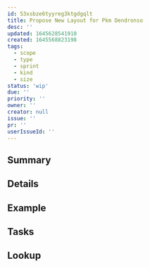 ```yaml
---
id: 53xsbze6tyyreg3ktgdgqlt
title: Propose New Layout for Pkm Dendronso
desc: ''
updated: 1645628541910
created: 1645568823198
tags:
  - scope
  - type
  - sprint
  - kind
  - size
status: 'wip'
due: ''
priority: ''
owner: ''
creator: null
issue: ''
pr: ''
userIssueId: ''
---
```


## Summary

## Details

## Example

## Tasks

## Lookup
